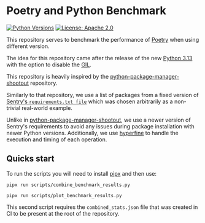 # Poetry and Python Benchmark

[![Python Versions](https://img.shields.io/badge/Python-3.11%20|%203.12%20|%203.13%20|%203.13t-blue?style=flat&logo=python&logoColor=white)](https://www.python.org)
[![License: Apache 2.0](https://img.shields.io/badge/License-Apache%202.0-blue?style=flat)](https://www.apache.org/licenses/LICENSE-2.0)

This repository serves to benchmark the performance of [Poetry](https://python-poetry.org/)
when using different version.

The idea for this repository came after the release of the new [Python 3.13](https://docs.python.org/3/whatsnew/3.13.html)
with the option to disable the [GIL](https://wiki.python.org/moin/GlobalInterpreterLock).

This repository is heavily inspired by the [python-package-manager-shootout](https://github.com/lincolnloop/python-package-manager-shootout) repository.

Similarly to that repository, we use a list of packages from a fixed version of [Sentry's `requirements.txt file`](https://github.com/getsentry/sentry/blob/da11f63098ef5c661e879effb8688178bb5eccee/requirements-base.txt) which was chosen arbitrarily as a non-trivial real-world example.

Unlike in [python-package-manager-shootout](https://lincolnloop.github.io/python-package-manager-shootout/),
we use a newer version of Sentry's requirements to avoid any issues during package installation with newer Python versions. Additionally, we use [hyperfine](https://github.com/sharkdp/hyperfine) to handle the execution and timing of each operation.

## Quicks start

To run the scripts you will need to install [pipx](https://pipx.pypa.io/stable/) and then use:

```shell
pipx run scripts/combine_benchmark_results.py
```

```shell
pipx run scripts/plot_benchmark_results.py
```

This second script requires the `combined_stats.json` file that was created in CI to be present at the root of the repository. 
